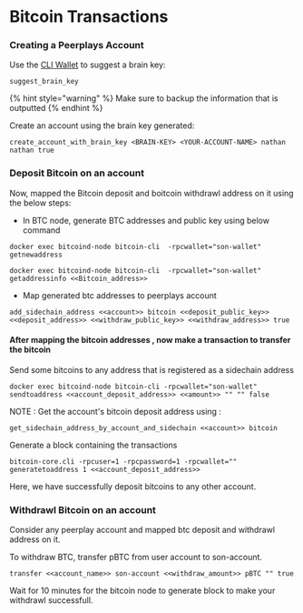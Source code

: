# Bitcoin Transactions

### Creating a Peerplays Account

Use the [CLI Wallet](./#using-the-cli-wallet) to suggest a brain key:

```text
suggest_brain_key
```

{% hint style="warning" %}
Make sure to backup the information that is outputted
{% endhint %}

Create an account using the brain key generated:

```text
create_account_with_brain_key <BRAIN-KEY> <YOUR-ACCOUNT-NAME> nathan  nathan true
```

### Deposit Bitcoin on an account

Now, mapped the Bitcoin deposit and boitcoin withdrawl address on it using the below steps:  
 - In BTC node, generate BTC addresses and public key using below command

```text
docker exec bitcoind-node bitcoin-cli  -rpcwallet="son-wallet" getnewaddress

docker exec bitcoind-node bitcoin-cli  -rpcwallet="son-wallet" getaddressinfo <<Bitcoin_address>>
```

 - Map generated btc addresses to peerplays account

```text
add_sidechain_address <<account>> bitcoin <<deposit_public_key>> <<deposit_address>> <<withdraw_public_key>> <<withdraw_address>> true
```

#### After mapping the bitcoin addresses , now make a transaction to transfer the bitcoin

Send some bitcoins to any address that is registered as a sidechain address

```text
docker exec bitcoind-node bitcoin-cli -rpcwallet="son-wallet" sendtoaddress <<account_deposit_address>> <<amount>> "" "" false
```

NOTE : Get the account's bitcoin deposit address using :

```text
get_sidechain_address_by_account_and_sidechain <<account>> bitcoin
```

Generate a block containing the transactions

```text
bitcoin-core.cli -rpcuser=1 -rpcpassword=1 -rpcwallet="" generatetoaddress 1 <<account_deposit_address>>
```

Here, we have successfully deposit bitcoins to any other account.



### Withdrawl Bitcoin on an account



Consider any peerplay account and mapped btc deposit and withdrawl address on it.

To withdraw BTC, transfer pBTC from user account to son-account.

```text
transfer <<account_name>> son-account <<withdraw_amount>> pBTC "" true
```

Wait for 10 minutes for the bitcoin node to generate block to make your withdrawl successfull.



